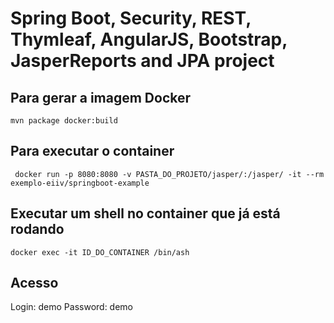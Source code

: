 # Spring Boot, Security, REST, Thymleaf, AngularJS, Bootstrap, JasperReports and JPA project

## Para gerar a imagem Docker
```mvn package docker:build```

## Para executar o container
``` docker run -p 8080:8080 -v PASTA_DO_PROJETO/jasper/:/jasper/ -it --rm exemplo-eiiv/springboot-example```

## Executar um shell no container que já está rodando
```docker exec -it ID_DO_CONTAINER /bin/ash```

## Acesso
Login: demo
Password: demo

